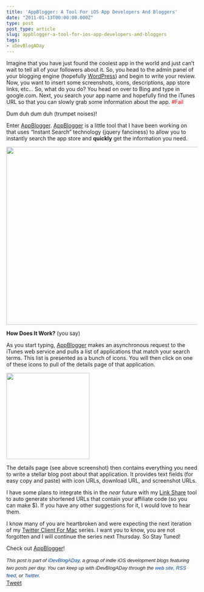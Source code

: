 ```yaml
---
title: 'AppBlogger: A Tool For iOS App Developers And Bloggers'
date: "2011-01-13T00:00:00.000Z"
type: post 
post_type: article
slug: appblogger-a-tool-for-ios-app-developers-and-bloggers
tags: 
- iDevBlogADay
---
```

Imagine that you have just found the coolest app in the world and just can&#8217;t wait to tell all of your followers about it. So, you head to the admin panel of your blogging engine (hopefully [WordPress][1]) and begin to write your review. Now, you want to insert some screenshots, icons, descriptions, app store links, etc&#8230; So, what do you do? You head on over to Bing and type in google.com. Next, you search your app name and hopefully find the iTunes URL so that you can slowly grab some information about the app. <span style="color: #ff0000;">#Fail</span>

Dum duh dum duh (trumpet noises)!

Enter <a href="http://brandontreb.com/apps/appBlogger" target="_blank">AppBlogger</a>. <a href="http://brandontreb.com/apps/appBlogger" target="_blank">AppBlogger</a> is a little tool that I have been working on that uses &#8220;Instant Search&#8221; technology (jquery fanciness) to allow you to instantly search the app store and **quickly** get the information you need.

[<img class="alignnone size-full wp-image-1383" title="Screen shot 2011-01-13 at 7.17.04 PM" src="/uploads/2011/Screen-shot-2011-01-13-at-7.17.04-PM.png" alt="" width="539" height="468" />][2]

**How Does It Work?** (you say)

As you start typing, <a href="http://brandontreb.com/apps/appBlogger/" target="_blank">AppBlogger</a> makes an asynchronous request to the iTunes web service and pulls a list of applications that match your search terms. This list is presented as a bunch of icons. You will then click on one of these icons to pull of the details page of that application.

<img class="size-full wp-image-1387 alignleft" title="Screen shot 2011-01-13 at 7.25.52 PM" src="/uploads/2011/Screen-shot-2011-01-13-at-7.25.52-PM.png" alt="" width="219" height="227" />

The details page (see above screenshot) then contains everything you need to write a stellar blog post about that application. It provides text fields (for easy copy and paste) with icon URLs, download URL, and screenshot URLs.

I have some plans to integrate this in the *near* future with my [Link Share][3] tool to auto generate shortened URLs that contain your affiliate code (so you can make $). If you have any other suggestions for it, I would love to hear them.

I know many of you are heartbroken and were expecting the next iteration of my [Twitter Client For Mac][4] series. I want you to know, you are not forgotten and I will continue the series next Thursday. So Stay Tuned!

Check out [AppBlogger][5]!

<div style="font-family: ‘Lucida Grande’;">
  <span style="font-family: ‘Lucida Grande’;"><strong><span style="font-weight: normal;"><span style="font-family: arial, verdana, tahoma, sans-serif; font-size: 13px; line-height: 20px;"><em>﻿﻿This post is part of <a style="text-decoration: none; color: #004199; padding: 0px; margin: 0px;" href="http://idevblogaday.com/">iDevBlogADay</a>, a group of indie iOS development blogs featuring two posts per day. You can keep up with iDevBlogADay through the <a style="text-decoration: none; color: #004199; padding: 0px; margin: 0px;" href="http://idevblogaday.com/">web site</a>, <a style="text-decoration: none; color: #004199; padding: 0px; margin: 0px;" href="http://feeds.feedburner.com/idevblogaday">RSS feed</a>, or <a style="text-decoration: none; color: #004199; padding: 0px; margin: 0px;" href="http://twitter.com/#search?q=%23idevblogaday">Twitter</a>.</em></span></span></strong></span>
</div>

<div style="">
  <a href="http://twitter.com/share" class="twitter-share-button" data-count="horizontal" data-text="AppBlogger: A Tool For iOS App Developers And Bloggers" data-url="http://brandontreb.com/appblogger-a-tool-for-ios-app-developers-and-bloggers"  data-via="brandontreb" data-related="brandontreb:">Tweet</a>
</div>

 [1]: http://wpwithlove.com
 [2]: http://brandontreb.com/apps/appBlogger/
 [3]: http://brandontreb.com/apps/linkshare
 [4]: http://brandontreb.com/creating-a-twitter-client-for-osx-part-1/
 [5]: http://brandontreb.com/apps/appBlogger
